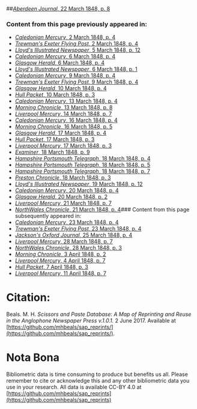 ##[*Aberdeen Journal*, 22 March 1848, p. 8](https://mhbeals.github.io/sap_html/Aberdeen-Journal/Aberdeen-Journal-22-March-1848-p-8)

### Content from this page previously appeared in:
+ [*Caledonian Mercury*, 2 March 1848, p. 4](https://mhbeals.github.io/sap_html/Caledonian-Mercury/Caledonian-Mercury-2-March-1848-p-4)
+ [*Trewman's Exeter Flying Post*, 2 March 1848, p. 4](https://mhbeals.github.io/sap_html/Trewman's-Exeter-Flying-Post/Trewman's-Exeter-Flying-Post-2-March-1848-p-4)
+ [*Lloyd's Illustrated Newspaper*, 5 March 1848, p. 12](https://mhbeals.github.io/sap_html/Lloyd's-Illustrated-Newspaper/Lloyd's-Illustrated-Newspaper-5-March-1848-p-12)
+ [*Caledonian Mercury*, 6 March 1848, p. 4](https://mhbeals.github.io/sap_html/Caledonian-Mercury/Caledonian-Mercury-6-March-1848-p-4)
+ [*Glasgow Herald*, 6 March 1848, p. 4](https://mhbeals.github.io/sap_html/Glasgow-Herald/Glasgow-Herald-6-March-1848-p-4)
+ [*Lloyd's Illustrated Newspaper*, 6 March 1848, p. 1](https://mhbeals.github.io/sap_html/Lloyd's-Illustrated-Newspaper/Lloyd's-Illustrated-Newspaper-6-March-1848-p-1)
+ [*Caledonian Mercury*, 9 March 1848, p. 4](https://mhbeals.github.io/sap_html/Caledonian-Mercury/Caledonian-Mercury-9-March-1848-p-4)
+ [*Trewman's Exeter Flying Post*, 9 March 1848, p. 4](https://mhbeals.github.io/sap_html/Trewman's-Exeter-Flying-Post/Trewman's-Exeter-Flying-Post-9-March-1848-p-4)
+ [*Glasgow Herald*, 10 March 1848, p. 4](https://mhbeals.github.io/sap_html/Glasgow-Herald/Glasgow-Herald-10-March-1848-p-4)
+ [*Hull Packet*, 10 March 1848, p. 3](https://mhbeals.github.io/sap_html/Hull-Packet/Hull-Packet-10-March-1848-p-3)
+ [*Caledonian Mercury*, 13 March 1848, p. 4](https://mhbeals.github.io/sap_html/Caledonian-Mercury/Caledonian-Mercury-13-March-1848-p-4)
+ [*Morning Chronicle*, 13 March 1848, p. 8](https://mhbeals.github.io/sap_html/Morning-Chronicle/Morning-Chronicle-13-March-1848-p-8)
+ [*Liverpool Mercury*, 14 March 1848, p. 7](https://mhbeals.github.io/sap_html/Liverpool-Mercury/Liverpool-Mercury-14-March-1848-p-7)
+ [*Caledonian Mercury*, 16 March 1848, p. 4](https://mhbeals.github.io/sap_html/Caledonian-Mercury/Caledonian-Mercury-16-March-1848-p-4)
+ [*Morning Chronicle*, 16 March 1848, p. 5](https://mhbeals.github.io/sap_html/Morning-Chronicle/Morning-Chronicle-16-March-1848-p-5)
+ [*Glasgow Herald*, 17 March 1848, p. 4](https://mhbeals.github.io/sap_html/Glasgow-Herald/Glasgow-Herald-17-March-1848-p-4)
+ [*Hull Packet*, 17 March 1848, p. 3](https://mhbeals.github.io/sap_html/Hull-Packet/Hull-Packet-17-March-1848-p-3)
+ [*Liverpool Mercury*, 17 March 1848, p. 3](https://mhbeals.github.io/sap_html/Liverpool-Mercury/Liverpool-Mercury-17-March-1848-p-3)
+ [*Examiner*, 18 March 1848, p. 9](https://mhbeals.github.io/sap_html/Examiner/Examiner-18-March-1848-p-9)
+ [*Hampshire Portsmouth Telegraph*, 18 March 1848, p. 4](https://mhbeals.github.io/sap_html/Hampshire-Portsmouth-Telegraph/Hampshire-Portsmouth-Telegraph-18-March-1848-p-4)
+ [*Hampshire Portsmouth Telegraph*, 18 March 1848, p. 5](https://mhbeals.github.io/sap_html/Hampshire-Portsmouth-Telegraph/Hampshire-Portsmouth-Telegraph-18-March-1848-p-5)
+ [*Hampshire Portsmouth Telegraph*, 18 March 1848, p. 7](https://mhbeals.github.io/sap_html/Hampshire-Portsmouth-Telegraph/Hampshire-Portsmouth-Telegraph-18-March-1848-p-7)
+ [*Preston Chronicle*, 18 March 1848, p. 3](https://mhbeals.github.io/sap_html/Preston-Chronicle/Preston-Chronicle-18-March-1848-p-3)
+ [*Lloyd's Illustrated Newspaper*, 19 March 1848, p. 12](https://mhbeals.github.io/sap_html/Lloyd's-Illustrated-Newspaper/Lloyd's-Illustrated-Newspaper-19-March-1848-p-12)
+ [*Caledonian Mercury*, 20 March 1848, p. 4](https://mhbeals.github.io/sap_html/Caledonian-Mercury/Caledonian-Mercury-20-March-1848-p-4)
+ [*Glasgow Herald*, 20 March 1848, p. 2](https://mhbeals.github.io/sap_html/Glasgow-Herald/Glasgow-Herald-20-March-1848-p-2)
+ [*Liverpool Mercury*, 21 March 1848, p. 7](https://mhbeals.github.io/sap_html/Liverpool-Mercury/Liverpool-Mercury-21-March-1848-p-7)
+ [*NorthWales Chronicle*, 21 March 1848, p. 4](https://mhbeals.github.io/sap_html/NorthWales-Chronicle/NorthWales-Chronicle-21-March-1848-p-4)### Content from this page subsequently appeared in:
+ [*Caledonian Mercury*, 23 March 1848, p. 4](https://mhbeals.github.io/sap_html/Caledonian-Mercury/Caledonian-Mercury-23-March-1848-p-4)
+ [*Trewman's Exeter Flying Post*, 23 March 1848, p. 4](https://mhbeals.github.io/sap_html/Trewman's-Exeter-Flying-Post/Trewman's-Exeter-Flying-Post-23-March-1848-p-4)
+ [*Jackson's Oxford Journal*, 25 March 1848, p. 4](https://mhbeals.github.io/sap_html/Jackson's-Oxford-Journal/Jackson's-Oxford-Journal-25-March-1848-p-4)
+ [*Liverpool Mercury*, 28 March 1848, p. 7](https://mhbeals.github.io/sap_html/Liverpool-Mercury/Liverpool-Mercury-28-March-1848-p-7)
+ [*NorthWales Chronicle*, 28 March 1848, p. 3](https://mhbeals.github.io/sap_html/NorthWales-Chronicle/NorthWales-Chronicle-28-March-1848-p-3)
+ [*Morning Chronicle*, 3 April 1848, p. 2](https://mhbeals.github.io/sap_html/Morning-Chronicle/Morning-Chronicle-3-April-1848-p-2)
+ [*Liverpool Mercury*, 4 April 1848, p. 7](https://mhbeals.github.io/sap_html/Liverpool-Mercury/Liverpool-Mercury-4-April-1848-p-7)
+ [*Hull Packet*, 7 April 1848, p. 3](https://mhbeals.github.io/sap_html/Hull-Packet/Hull-Packet-7-April-1848-p-3)
+ [*Liverpool Mercury*, 11 April 1848, p. 7](https://mhbeals.github.io/sap_html/Liverpool-Mercury/Liverpool-Mercury-11-April-1848-p-7)
                    
# Citation: 

Beals. M. H. *Scissors and Paste Database: A Map of Reprinting and Reuse in the Anglophone Newspaper Press v.1.0.1.* 2 June 2017. Available at [https://github.com/mhbeals/sap_reprints/](https://github.com/mhbeals/sap_reprints/). 
                    
# Nota Bona

Bibliometric data is time consuming to produce but benefits us all. Please remember to cite or acknowledge this and any other bibliometric data you use in your research. All data is available CC-BY 4.0 at [https://github.com/mhbeals/sap_reprints](https://github.com/mhbeals/sap_reprints)